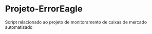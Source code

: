 # Projeto-ErrorEagle
Script relacionado ao projeto de monitoramento de caixas de mercado automatizado
